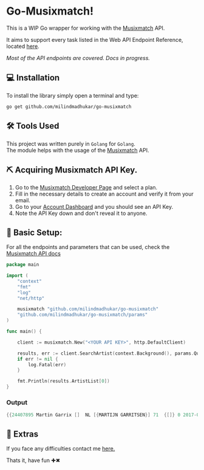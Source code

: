 
# Go-Musixmatch!

This is a WIP Go wrapper for working with the [Musixmatch](https://www.musixmatch.com/) API.

It aims to support every task listed in the Web API Endpoint Reference, located [here](https://developer.musixmatch.com/documentation).

*Most of the API endpoints are covered. Docs in progress.*


## 💻 Installation
To install the library simply open a terminal and type:
```
go get github.com/milindmadhukar/go-musixmatch
```

## ️️🛠️ Tools Used

This project was written purely in `Golang` for `Golang`.</br>
The module helps with the usage of the [Musixmatch](https://developer.musixmatch.com/documentation) API.

## ⛏️  Acquiring Musixmatch API Key.

1. Go to the [Musixmatch Developer Page](https://developer.musixmatch.com/plans) and select a plan.
1. Fill in the necessary details to create an account and verify it from your email.
1. Go to your [Account Dashboard](https://developer.musixmatch.com/admin/applications) and you should see an API Key.
1. Note the API Key down and don't reveal it to anyone.


## 🏁 Basic Setup:
For all the endpoints and parameters that can be used, check the [Musixmatch API docs](https://developer.musixmatch.com/documentation)

```go
package main

import (
	"context"
	"fmt"
	"log"
	"net/http"

	musixmatch "github.com/milindmadhukar/go-musixmatch"
	"github.com/milindmadhukar/go-musixmatch/params"
)

func main() {

	client := musixmatch.New("<YOUR API KEY>", http.DefaultClient)

	results, err := client.SearchArtist(context.Background(), params.QueryArtist("Martin Garrix"))
	if err != nil {
		log.Fatal(err)
	}

	fmt.Println(results.ArtistList[0])
}
```

### Output
```go
{{24407895 Martin Garrix []  NL [{MARTIJN GARRITSEN}] 71  {[]} 0 2017-02-03 07:02:12 +0000 UTC 1996 1996-05-15  0000-00-00}}
```


## 🧿 Extras

If you face any difficulties contact me [here.](https://milindm.me/contact/)

Thats it, have fun ✚✖
